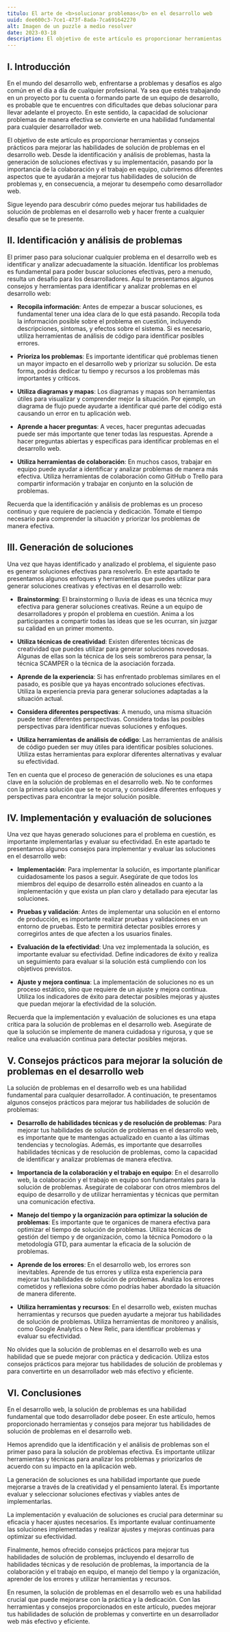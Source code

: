 ```yaml
---
titulo: El arte de <b>solucionar problemas</b> en el desarrollo web
uuid: dee600c3-7ce1-473f-8ada-7ca691642270
alt: Imagen de un puzzle a medio resolver
date: 2023-03-18
description: El objetivo de este artículo es proporcionar herramientas y consejos prácticos para mejorar las habilidades de solución de problemas en el desarrollo web.
---
```


## I. Introducción

En el mundo del desarrollo web, enfrentarse a problemas y desafíos es algo común en el día a día de cualquier profesional. Ya sea que estés trabajando en un proyecto por tu cuenta o formando parte de un equipo de desarrollo, es probable que te encuentres con dificultades que debas solucionar para llevar adelante el proyecto. En este sentido, la capacidad de solucionar problemas de manera efectiva se convierte en una habilidad fundamental para cualquier desarrollador web.

El objetivo de este artículo es proporcionar herramientas y consejos prácticos para mejorar las habilidades de solución de problemas en el desarrollo web. Desde la identificación y análisis de problemas, hasta la generación de soluciones efectivas y su implementación, pasando por la importancia de la colaboración y el trabajo en equipo, cubriremos diferentes aspectos que te ayudarán a mejorar tus habilidades de solución de problemas y, en consecuencia, a mejorar tu desempeño como desarrollador web.

Sigue leyendo para descubrir cómo puedes mejorar tus habilidades de solución de problemas en el desarrollo web y hacer frente a cualquier desafío que se te presente.

## II. Identificación y análisis de problemas

El primer paso para solucionar cualquier problema en el desarrollo web es identificar y analizar adecuadamente la situación. Identificar los problemas es fundamental para poder buscar soluciones efectivas, pero a menudo, resulta un desafío para los desarrolladores. Aquí te presentamos algunos consejos y herramientas para identificar y analizar problemas en el desarrollo web:

- **Recopila información**: Antes de empezar a buscar soluciones, es fundamental tener una idea clara de lo que está pasando. Recopila toda la información posible sobre el problema en cuestión, incluyendo descripciones, síntomas, y efectos sobre el sistema. Si es necesario, utiliza herramientas de análisis de código para identificar posibles errores.

- **Prioriza los problemas**: Es importante identificar qué problemas tienen un mayor impacto en el desarrollo web y priorizar su solución. De esta forma, podrás dedicar tu tiempo y recursos a los problemas más importantes y críticos.

- **Utiliza diagramas y mapas**: Los diagramas y mapas son herramientas útiles para visualizar y comprender mejor la situación. Por ejemplo, un diagrama de flujo puede ayudarte a identificar qué parte del código está causando un error en tu aplicación web.

- **Aprende a hacer preguntas**: A veces, hacer preguntas adecuadas puede ser más importante que tener todas las respuestas. Aprende a hacer preguntas abiertas y específicas para identificar problemas en el desarrollo web.

- **Utiliza herramientas de colaboración**: En muchos casos, trabajar en equipo puede ayudar a identificar y analizar problemas de manera más efectiva. Utiliza herramientas de colaboración como GitHub o Trello para compartir información y trabajar en conjunto en la solución de problemas.

Recuerda que la identificación y análisis de problemas es un proceso continuo y que requiere de paciencia y dedicación. Tómate el tiempo necesario para comprender la situación y priorizar los problemas de manera efectiva.

## III. Generación de soluciones

Una vez que hayas identificado y analizado el problema, el siguiente paso es generar soluciones efectivas para resolverlo. En este apartado te presentamos algunos enfoques y herramientas que puedes utilizar para generar soluciones creativas y efectivas en el desarrollo web:

- **Brainstorming**: El brainstorming o lluvia de ideas es una técnica muy efectiva para generar soluciones creativas. Reúne a un equipo de desarrolladores y propón el problema en cuestión. Anima a los participantes a compartir todas las ideas que se les ocurran, sin juzgar su calidad en un primer momento.

- **Utiliza técnicas de creatividad**: Existen diferentes técnicas de creatividad que puedes utilizar para generar soluciones novedosas. Algunas de ellas son la técnica de los seis sombreros para pensar, la técnica SCAMPER o la técnica de la asociación forzada.

- **Aprende de la experiencia**: Si has enfrentado problemas similares en el pasado, es posible que ya hayas encontrado soluciones efectivas. Utiliza la experiencia previa para generar soluciones adaptadas a la situación actual.

- **Considera diferentes perspectivas**: A menudo, una misma situación puede tener diferentes perspectivas. Considera todas las posibles perspectivas para identificar nuevas soluciones y enfoques.

- **Utiliza herramientas de análisis de código**: Las herramientas de análisis de código pueden ser muy útiles para identificar posibles soluciones. Utiliza estas herramientas para explorar diferentes alternativas y evaluar su efectividad.

Ten en cuenta que el proceso de generación de soluciones es una etapa clave en la solución de problemas en el desarrollo web. No te conformes con la primera solución que se te ocurra, y considera diferentes enfoques y perspectivas para encontrar la mejor solución posible.

## IV. Implementación y evaluación de soluciones

Una vez que hayas generado soluciones para el problema en cuestión, es importante implementarlas y evaluar su efectividad. En este apartado te presentamos algunos consejos para implementar y evaluar las soluciones en el desarrollo web:

- **Implementación**: Para implementar la solución, es importante planificar cuidadosamente los pasos a seguir. Asegúrate de que todos los miembros del equipo de desarrollo estén alineados en cuanto a la implementación y que exista un plan claro y detallado para ejecutar las soluciones.

- **Pruebas y validación**: Antes de implementar una solución en el entorno de producción, es importante realizar pruebas y validaciones en un entorno de pruebas. Esto te permitirá detectar posibles errores y corregirlos antes de que afecten a los usuarios finales.

- **Evaluación de la efectividad**: Una vez implementada la solución, es importante evaluar su efectividad. Define indicadores de éxito y realiza un seguimiento para evaluar si la solución está cumpliendo con los objetivos previstos.

- **Ajuste y mejora continua**: La implementación de soluciones no es un proceso estático, sino que requiere de un ajuste y mejora continua. Utiliza los indicadores de éxito para detectar posibles mejoras y ajustes que puedan mejorar la efectividad de la solución.

Recuerda que la implementación y evaluación de soluciones es una etapa crítica para la solución de problemas en el desarrollo web. Asegúrate de que la solución se implemente de manera cuidadosa y rigurosa, y que se realice una evaluación continua para detectar posibles mejoras.

## V. Consejos prácticos para mejorar la solución de problemas en el desarrollo web

La solución de problemas en el desarrollo web es una habilidad fundamental para cualquier desarrollador. A continuación, te presentamos algunos consejos prácticos para mejorar tus habilidades de solución de problemas:

- **Desarrollo de habilidades técnicas y de resolución de problemas**: Para mejorar tus habilidades de solución de problemas en el desarrollo web, es importante que te mantengas actualizado en cuanto a las últimas tendencias y tecnologías. Además, es importante que desarrolles habilidades técnicas y de resolución de problemas, como la capacidad de identificar y analizar problemas de manera efectiva.

- **Importancia de la colaboración y el trabajo en equipo**: En el desarrollo web, la colaboración y el trabajo en equipo son fundamentales para la solución de problemas. Asegúrate de colaborar con otros miembros del equipo de desarrollo y de utilizar herramientas y técnicas que permitan una comunicación efectiva.

- **Manejo del tiempo y la organización para optimizar la solución de problemas**: Es importante que te organices de manera efectiva para optimizar el tiempo de solución de problemas. Utiliza técnicas de gestión del tiempo y de organización, como la técnica Pomodoro o la metodología GTD, para aumentar la eficacia de la solución de problemas.

- **Aprende de los errores**: En el desarrollo web, los errores son inevitables. Aprende de tus errores y utiliza esta experiencia para mejorar tus habilidades de solución de problemas. Analiza los errores cometidos y reflexiona sobre cómo podrías haber abordado la situación de manera diferente.

- **Utiliza herramientas y recursos**: En el desarrollo web, existen muchas herramientas y recursos que pueden ayudarte a mejorar tus habilidades de solución de problemas. Utiliza herramientas de monitoreo y análisis, como Google Analytics o New Relic, para identificar problemas y evaluar su efectividad.

No olvides que la solución de problemas en el desarrollo web es una habilidad que se puede mejorar con práctica y dedicación. Utiliza estos consejos prácticos para mejorar tus habilidades de solución de problemas y para convertirte en un desarrollador web más efectivo y eficiente.

## VI. Conclusiones

En el desarrollo web, la solución de problemas es una habilidad fundamental que todo desarrollador debe poseer. En este artículo, hemos proporcionado herramientas y consejos para mejorar tus habilidades de solución de problemas en el desarrollo web.

Hemos aprendido que la identificación y el análisis de problemas son el primer paso para la solución de problemas efectiva. Es importante utilizar herramientas y técnicas para analizar los problemas y priorizarlos de acuerdo con su impacto en la aplicación web.

La generación de soluciones es una habilidad importante que puede mejorarse a través de la creatividad y el pensamiento lateral. Es importante evaluar y seleccionar soluciones efectivas y viables antes de implementarlas.

La implementación y evaluación de soluciones es crucial para determinar su eficacia y hacer ajustes necesarios. Es importante evaluar continuamente las soluciones implementadas y realizar ajustes y mejoras continuas para optimizar su efectividad.

Finalmente, hemos ofrecido consejos prácticos para mejorar tus habilidades de solución de problemas, incluyendo el desarrollo de habilidades técnicas y de resolución de problemas, la importancia de la colaboración y el trabajo en equipo, el manejo del tiempo y la organización, aprender de los errores y utilizar herramientas y recursos.

En resumen, la solución de problemas en el desarrollo web es una habilidad crucial que puede mejorarse con la práctica y la dedicación. Con las herramientas y consejos proporcionados en este artículo, puedes mejorar tus habilidades de solución de problemas y convertirte en un desarrollador web más efectivo y eficiente.
